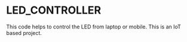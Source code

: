 # LED_CONTROLLER
This code helps to control the LED from laptop or mobile. This is an IoT based project. 
